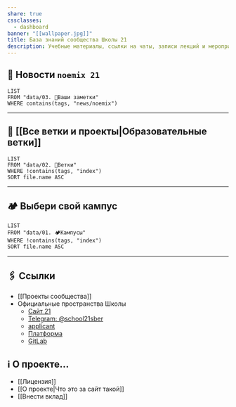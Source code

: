 ```yaml
---
share: true
cssclasses:
  - dashboard
banner: "[[wallpaper.jpg]]"
title: База знаний cообщества Школы 21
description: Учебные материалы, ссылки на чаты, записи лекций и мероприятий, информация по клубам — всё-всё здесь.
---
```


## 🔔 Новости `noemix 21`
```dataview
LIST
FROM "data/03. 🌱Ваши заметки"
WHERE contains(tags, "news/noemix")
```
___
## 🎄 [[Все ветки и проекты|Образовательные ветки]]
```dataview
LIST
FROM "data/02. 🎄Ветки"
WHERE !contains(tags, "index")
SORT file.name ASC
```
___
## 🏕️ Выбери свой кампус
```dataview
LIST
FROM "data/01. 🏕️Кампусы"
WHERE !contains(tags, "index")
SORT file.name ASC
```
___

## 🖇️ Ссылки
- [[Проекты сообщества]]
- Официальные пространства Школы
	- [Сайт 21](https://21-school.ru)
	- [Telegram: @school21sber](https://t.me/school21sber)
	- [applicant](https://applicant.21-school.ru)
	- [Платформа](https://edu.21-school.ru)
	- [GitLab](https://repos.21-school.ru)

## ℹ️ О проекте…
- [[Лицензия]]
- [[О проекте|Что это за сайт такой]]
- [[Внести вклад]]
